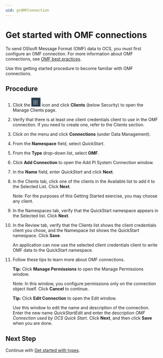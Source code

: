 ```yaml
---
uid: gsOMFConnection
---
```


# Get started with OMF connections

To send OSIsoft Message Format (OMF) data to OCS, you must first configure an OMF connection. For more information about OMF connections, see [OMF best practices](xref:bpOMFConnection).

Use this getting started procedure to become familiar with OMF connections.

## Procedure

1. Click the ![Menu icon](images\menu-icon.png) icon and click **Clients** (below Security) to open the Manage Clients page.

2. Verify that there is at least one client credentials client to use in the OMF connection. If you need to create one, refer to the Clients section.

1.  Click on the menu and click **Connections** (under Data Management).

2.  From the **Namespace** field, select _QuickStart_.

3.  From the **Type** drop-down list, select **OMF**.

4.  Click **Add Connection** to open the Add PI System Connection window.

5.  In the **Name** field, enter _QuickStart_ and click **Next**.

6.  In the Clients tab, click one of the clients in the Available list to add it
    to the Selected List. Click **Next**.

    Note: For the purposes of this Getting Started exercise, you may choose any client.

7.  In the Namespaces tab, verify that the QuickStart namespace appears in the
    Selected list. Click **Next**.

8.  In the Review tab, verify that the Clients list shows the client credentials
    client you chose, and the Namespace list shows the QuickStart namespace.
    Click **Save**.

    An application can now use the selected client credentials client to write OMF data to the QuickStart namespace.

11. Follow these tips to learn more about OMF connections.

     **Tip:** Click **Manage Permissions** to open the Manage Permissions window.

     Note: In this window, you configure permissions only on the connection object itself. Click **Cancel** to continue.

     **Tip:** Click **Edit Connection** to open the Edit window.

     Use this window to edit the name and description of the connection. Enter the new name _QuickStartEdit_ and enter the description _OMF Connection used by OCS Quick Start_. Click **Next**, and then click **Save** when you are done.

## Next Step

Continue with [Get started with types](xref:gsTypes).